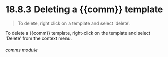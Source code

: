 # 18.8.3    Deleting a {{comm}} template

> To delete, right click on a template and select 'delete'. 

To delete a {{comm}} template, right-click on the template and select 'Delete' from the context menu. 

###### comms module

